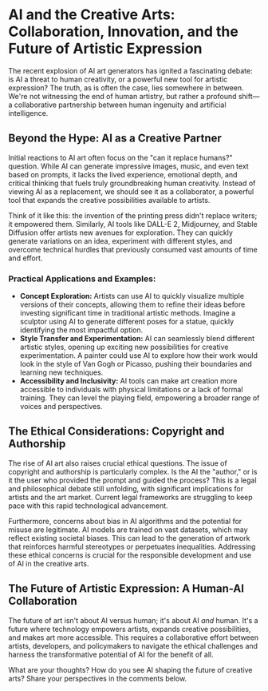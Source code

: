 # AI and the Creative Arts: Collaboration, Innovation, and the Future of Artistic Expression

The recent explosion of AI art generators has ignited a fascinating debate: is AI a threat to human creativity, or a powerful new tool for artistic expression?  The truth, as is often the case, lies somewhere in between.  We're not witnessing the end of human artistry, but rather a profound shift—a collaborative partnership between human ingenuity and artificial intelligence.

## Beyond the Hype: AI as a Creative Partner

Initial reactions to AI art often focus on the "can it replace humans?" question.  While AI can generate impressive images, music, and even text based on prompts, it lacks the lived experience, emotional depth, and critical thinking that fuels truly groundbreaking human creativity.  Instead of viewing AI as a replacement, we should see it as a collaborator, a powerful tool that expands the creative possibilities available to artists.

Think of it like this: the invention of the printing press didn't replace writers; it empowered them.  Similarly, AI tools like DALL-E 2, Midjourney, and Stable Diffusion offer artists new avenues for exploration. They can quickly generate variations on an idea, experiment with different styles, and overcome technical hurdles that previously consumed vast amounts of time and effort.

###  Practical Applications and Examples:

* **Concept Exploration:**  Artists can use AI to quickly visualize multiple versions of their concepts, allowing them to refine their ideas before investing significant time in traditional artistic methods.  Imagine a sculptor using AI to generate different poses for a statue, quickly identifying the most impactful option.
* **Style Transfer and Experimentation:**  AI can seamlessly blend different artistic styles, opening up exciting new possibilities for creative experimentation. A painter could use AI to explore how their work would look in the style of Van Gogh or Picasso, pushing their boundaries and learning new techniques.
* **Accessibility and Inclusivity:**  AI tools can make art creation more accessible to individuals with physical limitations or a lack of formal training.  They can level the playing field, empowering a broader range of voices and perspectives.

## The Ethical Considerations: Copyright and Authorship

The rise of AI art also raises crucial ethical questions.  The issue of copyright and authorship is particularly complex.  Is the AI the "author," or is it the user who provided the prompt and guided the process?  This is a legal and philosophical debate still unfolding, with significant implications for artists and the art market.  Current legal frameworks are struggling to keep pace with this rapid technological advancement.

Furthermore, concerns about bias in AI algorithms and the potential for misuse are legitimate.  AI models are trained on vast datasets, which may reflect existing societal biases.  This can lead to the generation of artwork that reinforces harmful stereotypes or perpetuates inequalities.  Addressing these ethical concerns is crucial for the responsible development and use of AI in the creative arts.


## The Future of Artistic Expression: A Human-AI Collaboration

The future of art isn't about AI versus human; it's about AI *and* human.  It's a future where technology empowers artists, expands creative possibilities, and makes art more accessible.  This requires a collaborative effort between artists, developers, and policymakers to navigate the ethical challenges and harness the transformative potential of AI for the benefit of all.

What are your thoughts? How do you see AI shaping the future of creative arts? Share your perspectives in the comments below.
